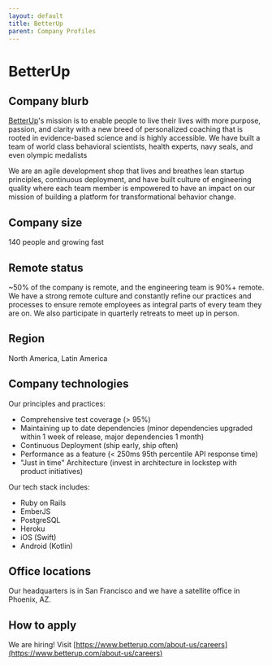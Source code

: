 ```yaml
---
layout: default
title: BetterUp
parent: Company Profiles
---
```


# BetterUp

## Company blurb

[BetterUp](https://www.betterup.com/en/about-us)'s mission is to enable people to live their lives with more purpose, passion, and clarity with a new breed of personalized coaching that is rooted in evidence-based science and is highly accessible. We have built a team of world class behavioral scientists, health experts, navy seals, and even olympic medalists

We are an agile development shop that lives and breathes lean startup principles, continuous deployment, and have built culture of engineering quality where each team member is empowered to have an impact on our mission of building a platform for transformational behavior change.

## Company size

140 people and growing fast

## Remote status

~50% of the company is remote, and the engineering team is 90%+ remote. We have a strong remote culture and constantly refine our practices and processes to ensure remote employees as integral parts of every team they are on. We also participate in quarterly retreats to meet up in person.

## Region

North America, Latin America

## Company technologies

Our principles and practices:

* Comprehensive test coverage (> 95%)
* Maintaining up to date dependencies (minor dependencies upgraded within 1 week of release, major dependencies 1 month)
* Continuous Deployment (ship early, ship often)
* Performance as a feature (< 250ms 95th percentile API response time)
* "Just in time" Architecture (invest in architecture in lockstep with product initiatives)

Our tech stack includes:

* Ruby on Rails
* EmberJS
* PostgreSQL
* Heroku
* iOS (Swift)
* Android (Kotlin)


## Office locations

Our headquarters is in San Francisco and we have a satellite office in Phoenix, AZ.

## How to apply

We are hiring! Visit [https://www.betterup.com/about-us/careers](https://www.betterup.com/about-us/careers)
